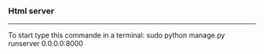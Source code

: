 ### Html server
----------
To start type this commande in a terminal:
sudo python manage.py runserver 0.0.0.0:8000

